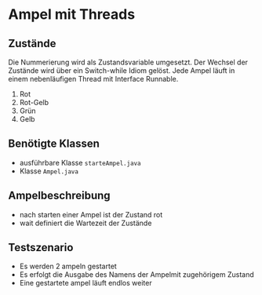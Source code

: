 # Ampel mit Threads

## Zustände
Die Nummerierung wird als Zustandsvariable umgesetzt. Der Wechsel der Zustände wird über ein Switch-while Idiom gelöst. Jede Ampel läuft in einem nebenläufigen Thread mit Interface Runnable.


1. Rot
2. Rot-Gelb
3. Grün
4. Gelb


## Benötigte Klassen
- ausführbare Klasse `starteAmpel.java` 
- Klasse `Ampel.java`

## Ampelbeschreibung
- nach starten einer Ampel ist der Zustand rot
- wait definiert die Wartezeit der Zustände

## Testszenario
- Es werden 2 ampeln gestartet
- Es erfolgt die Ausgabe des Namens der Ampelmit zugehörigem Zustand
- Eine gestartete ampel läuft endlos weiter
